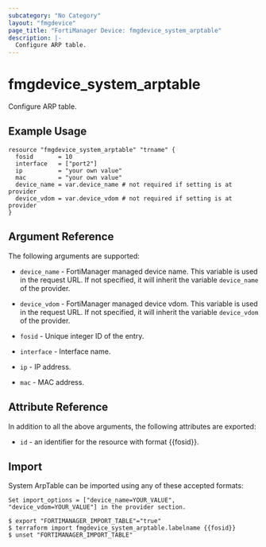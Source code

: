 ```yaml
---
subcategory: "No Category"
layout: "fmgdevice"
page_title: "FortiManager Device: fmgdevice_system_arptable"
description: |-
  Configure ARP table.
---
```


# fmgdevice_system_arptable
Configure ARP table.

## Example Usage

```hcl
resource "fmgdevice_system_arptable" "trname" {
  fosid       = 10
  interface   = ["port2"]
  ip          = "your own value"
  mac         = "your own value"
  device_name = var.device_name # not required if setting is at provider
  device_vdom = var.device_vdom # not required if setting is at provider
}
```

## Argument Reference


The following arguments are supported:

* `device_name` - FortiManager managed device name. This variable is used in the request URL. If not specified, it will inherit the variable `device_name` of the provider.
* `device_vdom` - FortiManager managed device vdom. This variable is used in the request URL. If not specified, it will inherit the variable `device_vdom` of the provider.

* `fosid` - Unique integer ID of the entry.
* `interface` - Interface name.
* `ip` - IP address.
* `mac` - MAC address.


## Attribute Reference

In addition to all the above arguments, the following attributes are exported:
* `id` - an identifier for the resource with format {{fosid}}.

## Import

System ArpTable can be imported using any of these accepted formats:
```
Set import_options = ["device_name=YOUR_VALUE", "device_vdom=YOUR_VALUE"] in the provider section.

$ export "FORTIMANAGER_IMPORT_TABLE"="true"
$ terraform import fmgdevice_system_arptable.labelname {{fosid}}
$ unset "FORTIMANAGER_IMPORT_TABLE"
```


